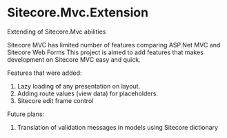 Sitecore.Mvc.Extension
======================

Extending of Sitecore.Mvc abilities

Sitecore MVC has limited number of features comparing ASP.Net MVC and Sitecore Web Forms
This project is aimed to add features that makes development on Sitecore MVC easy and quick.

Features that were added:
1) Lazy loading of any presentation on layout.
2) Adding route values (view data) for placeholders.
3) Sitecore edit frame control

Future plans:
1) Translation of validation messages in models using Sitecore dictionary

